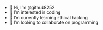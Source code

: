 - 👋 Hi, I’m @github8252
- 👀 I’m interested in coding 
- 🌱 I’m currently learning ethical hacking
- 💞️ I’m looking to collaborate on programming

<!---
github8252/github8252 is a ✨ special ✨ repository because its `README.md` (this file) appears on your GitHub profile.
You can click the Preview link to take a look at your changes.
--->
